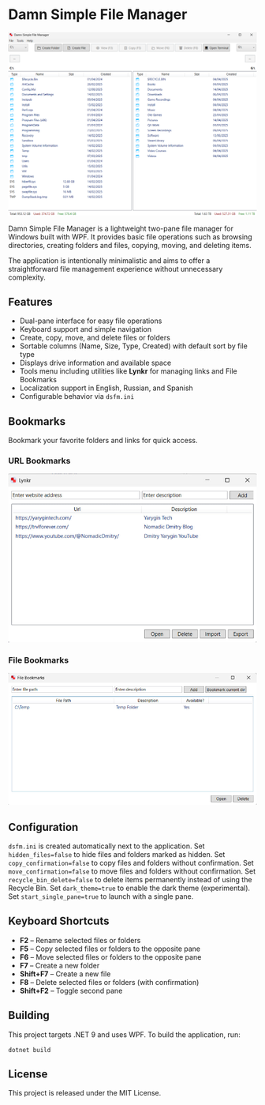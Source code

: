 # Damn Simple File Manager

![Damn Simple File Manager](images/app_main.png)

Damn Simple File Manager is a lightweight two-pane file manager for Windows built with WPF. It provides basic file operations such as browsing directories, creating folders and files, copying, moving, and deleting items.

The application is intentionally minimalistic and aims to offer a straightforward file management experience without unnecessary complexity.

## Features

- Dual-pane interface for easy file operations
- Keyboard support and simple navigation
- Create, copy, move, and delete files or folders
- Sortable columns (Name, Size, Type, Created) with default sort by file type
- Displays drive information and available space
- Tools menu including utilities like **Lynkr** for managing links and File Bookmarks
- Localization support in English, Russian, and Spanish
- Configurable behavior via `dsfm.ini`

## Bookmarks

Bookmark your favorite folders and links for quick access.

### URL Bookmarks

![URL Bookmarks](images/lynkr.jpg)

### File Bookmarks

![File Bookmarks](images/bookmarks.jpg)

## Configuration

`dsfm.ini` is created automatically next to the application.
Set `hidden_files=false` to hide files and folders marked as hidden.
Set `copy_confirmation=false` to copy files and folders without confirmation.
Set `move_confirmation=false` to move files and folders without confirmation.
Set `recycle_bin_delete=false` to delete items permanently instead of using the Recycle Bin.
Set `dark_theme=true` to enable the dark theme (experimental).
Set `start_single_pane=true` to launch with a single pane.

## Keyboard Shortcuts

- **F2** – Rename selected files or folders
- **F5** – Copy selected files or folders to the opposite pane
- **F6** – Move selected files or folders to the opposite pane
- **F7** – Create a new folder
- **Shift+F7** – Create a new file
- **F8** – Delete selected files or folders (with confirmation)
- **Shift+F2** – Toggle second pane

## Building

This project targets .NET 9 and uses WPF. To build the application, run:

```
dotnet build
```

## License

This project is released under the MIT License.
